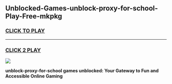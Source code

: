 
## Unblocked-Games-unblock-proxy-for-school-Play-Free-mkpkg
<h3>
<a href="https://premium76.site?title=unblock-proxy-for-school&ref=20M">CLICK TO PLAY</a></h3>
<hr>

<h3>
<a href="https://premium76.site?title=unblock-proxy-for-school&ref=20M">CLICK 2 PLAY</a>
  
</h3>

<a href="https://premium76.site?title=unblock-proxy-for-school&ref=19M"><img src="https://clearcache.store/games.png"></a>


**unblock-proxy-for-school games unblocked: Your Gateway to Fun and Accessible Online Gaming**
